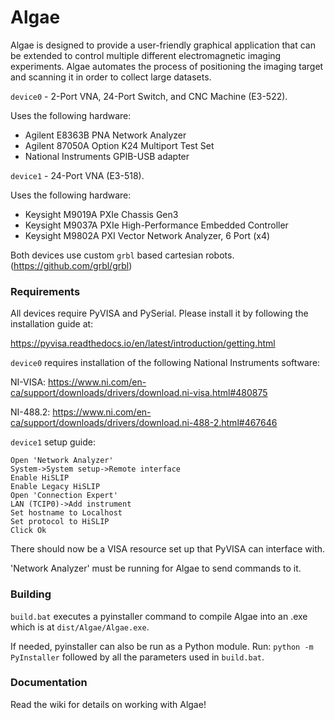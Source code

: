 # Algae
Algae is designed to provide a user-friendly
graphical application that can be extended to control multiple different electromagnetic imaging experiments. Algae automates
the process of positioning the imaging target and scanning it in order to collect large datasets.

`device0` - 2-Port VNA, 24-Port Switch, and CNC Machine (E3-522).

Uses the following hardware:

- Agilent E8363B PNA Network Analyzer
- Agilent 87050A Option K24 Multiport Test Set
- National Instruments GPIB-USB adapter

`device1` - 24-Port VNA (E3-518).

Uses the following hardware:

- Keysight M9019A PXIe Chassis Gen3
- Keysight M9037A PXIe High-Performance Embedded Controller
- Keysight M9802A PXI Vector Network Analyzer, 6 Port (x4)

Both devices use custom `grbl` based cartesian robots.
(https://github.com/grbl/grbl)

### Requirements

All devices require PyVISA and PySerial. Please install it 
by following the installation guide at:

https://pyvisa.readthedocs.io/en/latest/introduction/getting.html

`device0` requires installation of the following National Instruments software:

NI-VISA: https://www.ni.com/en-ca/support/downloads/drivers/download.ni-visa.html#480875

NI-488.2: https://www.ni.com/en-ca/support/downloads/drivers/download.ni-488-2.html#467646

`device1` setup guide:

```
Open 'Network Analyzer'
System->System setup->Remote interface
Enable HiSLIP
Enable Legacy HiSLIP
Open 'Connection Expert'
LAN (TCIP0)->Add instrument
Set hostname to Localhost
Set protocol to HiSLIP
Click Ok
```

There should now be a VISA resource set up that PyVISA can
interface with.

'Network Analyzer' must be running for Algae to send commands to it.

### Building

`build.bat` executes a pyinstaller command to compile Algae into an .exe
which is at `dist/Algae/Algae.exe`.

If needed, pyinstaller can also be run as a Python module. Run:
`python -m PyInstaller` followed by all the parameters used in `build.bat`.

### Documentation

Read the wiki for details on working with Algae!
